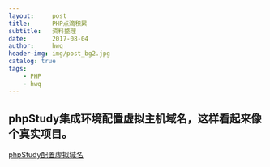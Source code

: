 ```yaml
---
layout:     post
title:      PHP点滴积累
subtitle:   资料整理
date:       2017-08-04
author:     hwq
header-img: img/post_bg2.jpg
catalog: true
tags:
    - PHP
    - hwq
---
```

## phpStudy集成环境配置虚拟主机域名，这样看起来像个真实项目。
[phpStudy配置虚拟域名](http://www.cnblogs.com/CHEUNGKAMING/p/5666137.html)
